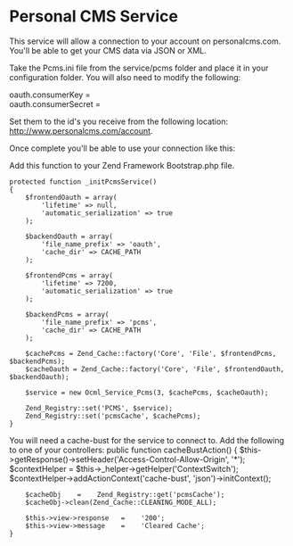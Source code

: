 # Personal CMS Service

This service will allow a connection to your account on personalcms.com. You'll be able to get your CMS data via JSON or XML.

Take the Pcms.ini file from the service/pcms folder and place it in your configuration folder. You will also need to modify the following:

oauth.consumerKey       =   
oauth.consumerSecret    =   

Set them to the id's you receive from the following location: http://www.personalcms.com/account.

Once complete you'll be able to use your connection like this:

Add this function to your Zend Framework Bootstrap.php file.

    protected function _initPcmsService()
    {
        $frontendOauth = array(
            'lifetime' => null,
            'automatic_serialization' => true
        );

        $backendOauth = array(
            'file_name_prefix' => 'oauth',
            'cache_dir' => CACHE_PATH
        );

        $frontendPcms = array(
            'lifetime' => 7200,
            'automatic_serialization' => true
        );

        $backendPcms = array(
            'file_name_prefix' => 'pcms',
            'cache_dir' => CACHE_PATH
        );

        $cachePcms = Zend_Cache::factory('Core', 'File', $frontendPcms, $backendPcms);
        $cacheOauth = Zend_Cache::factory('Core', 'File', $frontendOauth, $backendOauth);

        $service = new Ocml_Service_Pcms(3, $cachePcms, $cacheOauth);

        Zend_Registry::set('PCMS', $service);
        Zend_Registry::set('pcmsCache', $cachePcms);
    }
    
You will need a cache-bust for the service to connect to.  Add the following to one of your controllers:
    public function cacheBustAction()
    {
        $this->getResponse()->setHeader('Access-Control-Allow-Origin', '*');
        $contextHelper  =   $this->_helper->getHelper('ContextSwitch');
        $contextHelper->addActionContext('cache-bust', 'json')->initContext();

        $cacheObj    =    Zend_Registry::get('pcmsCache');
        $cacheObj->clean(Zend_Cache::CLEANING_MODE_ALL);

        $this->view->response   =    '200';
        $this->view->message    =    'Cleared Cache';
    }
